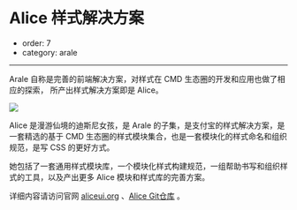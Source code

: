 # Alice 样式解决方案

- order: 7
- category: arale

---

Arale 自称是完善的前端解决方案，对样式在 CMD 生态圈的开发和应用也做了相应的探索，
所产出样式解决方案即是 Alice。

![](http://aliceui.org/static/alice.png)

Alice 是漫游仙境的迪斯尼女孩，是 Arale 的子集，是支付宝的样式解决方案，是一套精选的基于 CMD 生态圈的样式模块集合，也是一套模块化的样式命名和组织规范，是写 CSS 的更好方式。

她包括了一套通用样式模块库，一个模块化样式构建规范，一组帮助书写和组织样式的工具，以及产出更多 Alice 模块和样式库的完善方案。

详细内容请访问官网 [aliceui.org](http://aliceui.org/) 、[Alice Git仓库](http://github.com/aliceui/) 。

